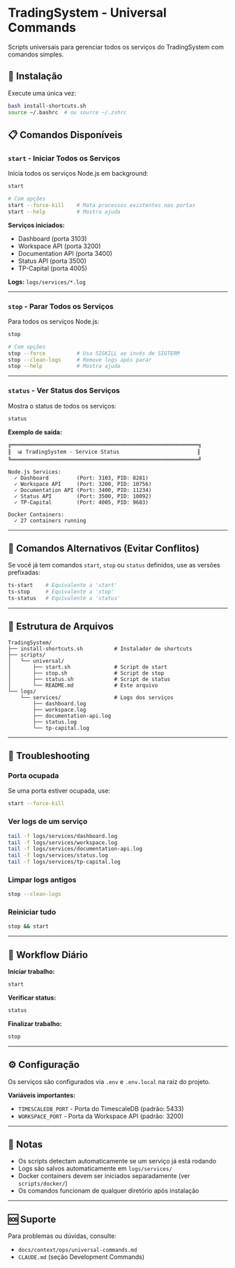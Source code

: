 # TradingSystem - Universal Commands

Scripts universais para gerenciar todos os serviços do TradingSystem com comandos simples.

## 🚀 Instalação

Execute uma única vez:

```bash
bash install-shortcuts.sh
source ~/.bashrc  # ou source ~/.zshrc
```

## 📋 Comandos Disponíveis

### `start` - Iniciar Todos os Serviços

Inicia todos os serviços Node.js em background:

```bash
start

# Com opções
start --force-kill    # Mata processos existentes nas portas
start --help          # Mostra ajuda
```

**Serviços iniciados:**
- Dashboard (porta 3103)
- Workspace API (porta 3200)
- Documentation API (porta 3400)
- Status API (porta 3500)
- TP-Capital (porta 4005)

**Logs:** `logs/services/*.log`

---

### `stop` - Parar Todos os Serviços

Para todos os serviços Node.js:

```bash
stop

# Com opções
stop --force          # Usa SIGKILL ao invés de SIGTERM
stop --clean-logs     # Remove logs após parar
stop --help           # Mostra ajuda
```

---

### `status` - Ver Status dos Serviços

Mostra o status de todos os serviços:

```bash
status
```

**Exemplo de saída:**
```
╔════════════════════════════════════════════════════════════╗
║  📊 TradingSystem - Service Status                         ║
╚════════════════════════════════════════════════════════════╝

Node.js Services:
  ✓ Dashboard         (Port: 3103, PID: 8281)
  ✓ Workspace API     (Port: 3200, PID: 10756)
  ✓ Documentation API (Port: 3400, PID: 11234)
  ✓ Status API        (Port: 3500, PID: 10092)
  ✓ TP-Capital        (Port: 4005, PID: 9683)

Docker Containers:
  ✓ 27 containers running
```

---

## 🔧 Comandos Alternativos (Evitar Conflitos)

Se você já tem comandos `start`, `stop` ou `status` definidos, use as versões prefixadas:

```bash
ts-start    # Equivalente a 'start'
ts-stop     # Equivalente a 'stop'
ts-status   # Equivalente a 'status'
```

---

## 📂 Estrutura de Arquivos

```
TradingSystem/
├── install-shortcuts.sh          # Instalador de shortcuts
├── scripts/
│   └── universal/
│       ├── start.sh              # Script de start
│       ├── stop.sh               # Script de stop
│       ├── status.sh             # Script de status
│       └── README.md             # Este arquivo
└── logs/
    └── services/                 # Logs dos serviços
        ├── dashboard.log
        ├── workspace.log
        ├── documentation-api.log
        ├── status.log
        └── tp-capital.log
```

---

## 🐛 Troubleshooting

### Porta ocupada
Se uma porta estiver ocupada, use:
```bash
start --force-kill
```

### Ver logs de um serviço
```bash
tail -f logs/services/dashboard.log
tail -f logs/services/workspace.log
tail -f logs/services/documentation-api.log
tail -f logs/services/status.log
tail -f logs/services/tp-capital.log
```

### Limpar logs antigos
```bash
stop --clean-logs
```

### Reiniciar tudo
```bash
stop && start
```

---

## 🔄 Workflow Diário

**Iniciar trabalho:**
```bash
start
```

**Verificar status:**
```bash
status
```

**Finalizar trabalho:**
```bash
stop
```

---

## ⚙️ Configuração

Os serviços são configurados via `.env` e `.env.local` na raiz do projeto.

**Variáveis importantes:**
- `TIMESCALEDB_PORT` - Porta do TimescaleDB (padrão: 5433)
- `WORKSPACE_PORT` - Porta da Workspace API (padrão: 3200)

---

## 📝 Notas

- Os scripts detectam automaticamente se um serviço já está rodando
- Logs são salvos automaticamente em `logs/services/`
- Docker containers devem ser iniciados separadamente (ver `scripts/docker/`)
- Os comandos funcionam de qualquer diretório após instalação

---

## 🆘 Suporte

Para problemas ou dúvidas, consulte:
- `docs/context/ops/universal-commands.md`
- `CLAUDE.md` (seção Development Commands)

